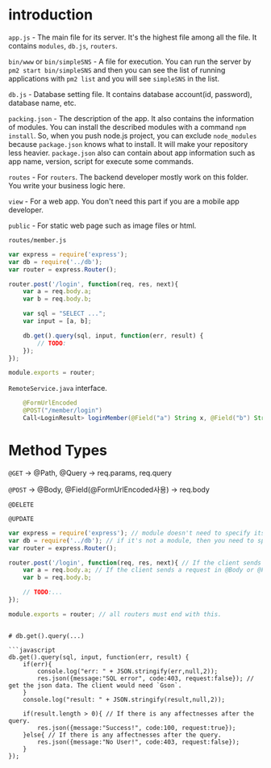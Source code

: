 # introduction

`app.js` - The main file for its server. It's the highest file among all the file. It contains `modules`, `db.js`, `routers`.

`bin/www` or `bin/simpleSNS` - A file for execution. You can run the server by `pm2 start bin/simpleSNS` and then you can see the list of running applications with `pm2 list` and you will see `simpleSNS` in the list.

`db.js` - Database setting file. It contains database account(id, password), database name, etc.

`packing.json` - The description of the app. It also contains the information of modules. You can install the described modules with a command `npm install`. So, when you push node.js project, you can exclude `node_modules` because `package.json` knows what to install. It will make your repository less heavier. `package.json` also can contain about app information such as app name, version, script for execute some commands.

`routes` - For `routers`. The backend developer mostly work on this folder. You write your business logic here.

`view` - For a web app. You don't need this part if you are a mobile app developer.

`public` - For static web page such as image files or html.

`routes/member.js`

```javascript
var express = require('express');
var db = require('../db');
var router = express.Router();

router.post('/login', function(req, res, next){
	var a = req.body.a;
	var b = req.body.b;

	var sql = "SELECT ...";
	var input = [a, b];

	db.get().query(sql, input, function(err, result) {
		// TODO:
	});
});

module.exports = router;
```

`RemoteService.java` interface.

```java
    @FormUrlEncoded
    @POST("/member/login")
    Call<LoginResult> loginMember(@Field("a") String x, @Field("b") String y);
```

# Method Types

`@GET` -> @Path, @Query -> req.params, req.query

`@POST` -> @Body, @Field(@FormUrlEncoded사용) -> req.body

`@DELETE`

`@UPDATE`

```javascript
var express = require('express'); // module doesn't need to specify its path.
var db = require('../db'); // if it's not a module, then you need to specify the correct path.
var router = express.Router();

router.post('/login', function(req, res, next){ // If the client sends a request with POST method, then you need to use `router.post`.
	var a = req.body.a; // If the client sends a request in @Body or @Field, you need to get the data with req.body.item_name;
	var b = req.body.b;

	// TODO:...
});

module.exports = router; // all routers must end with this.
```
```

# db.get().query(...)

```javascript
db.get().query(sql, input, function(err, result) {
	if(err){
		console.log("err: " + JSON.stringify(err,null,2));
		res.json({message:"SQL error", code:403, request:false}); // get the json data. The client would need `Gson`.
	}
	console.log("result: " + JSON.stringify(result,null,2));

	if(result.length > 0){ // If there is any affectnesses after the query.
		res.json({message:"Success!", code:100, request:true});
	}else{ // If there is any affectnesses after the query.
		res.json({message:"No User!", code:403, request:false});
	}
});
```
